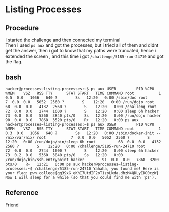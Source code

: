 # Listing Processes

## Procedure
I started the challenge and then connected my terminal<br>
Then i used `ps aux` and got the processes, but i tried all of them and
didnt get the answer, then i got to know that my paths were truncated,
hence i extended the screen , and this time i got `/challenge/5185-run-24710` and
got the flag.

## bash
`hacker@processes~listing-processes:~$ ps aux
USER         PID %CPU %MEM    VSZ   RSS TTY      STAT START   TIME COMMAND
root           1  0.5  0.0   1056   640 ?        Ss   12:20   0:00 /sbin/doc
root           7  0.0  0.0   5052  2560 ?        S    12:20   0:00 /run/dojo
root          68  0.0  0.0   4132  2560 ?        S    12:20   0:00 /challeng
root          72  0.0  0.0   2744  1600 ?        S    12:20   0:00 sleep 6h
hacker        73  0.8  0.0   5360  3840 pts/0    Ss   12:20   0:00 /run/dojo
hacker        90  0.0  0.0   7868  3520 pts/0    R+   12:20   0:00 ps aux
hacker@processes~listing-processes:~$ ps aux
USER         PID %CPU %MEM    VSZ   RSS TTY      STAT START   TIME COMMAND
root           1  0.3  0.0   1056   640 ?        Ss   12:20   0:00 /sbin/docker-init -- /nix/var/nix/
root           7  0.0  0.0   5052  2560 ?        S    12:20   0:00 /run/dojo/bin/sleep 6h
root          68  0.0  0.0   4132  2560 ?        S    12:20   0:00 /challenge/5185-run-24710
root          72  0.0  0.0   2744  1600 ?        S    12:20   0:00 sleep 6h
hacker        73  0.2  0.0   5360  3840 pts/0    Ss   12:20   0:00 /run/dojo/bin/ssh-entrypoint
hacker        91  0.0  0.0   7868  3200 pts/0    R+   12:21   0:00 ps aux
hacker@processes~listing-processes:~$ /challenge/5185-run-24710
Yahaha, you found me! Here is your flag:
pwn.college{gg39xG_eKhI7UtdIF2oT1zoLkda.dhzM4QDLyIDO0czW}
Now I will sleep for a while (so that you could find me with 'ps').`

## Reference
Friend
